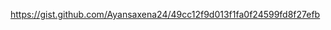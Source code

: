 
https://gist.github.com/Ayansaxena24/49cc12f9d013f1fa0f24599fd8f27efb
<!-- Gist Code -->
<script src="https://gist.github.com/Ayansaxena24/089cf50c10f4635602e3086dedf44f22.js"></script>